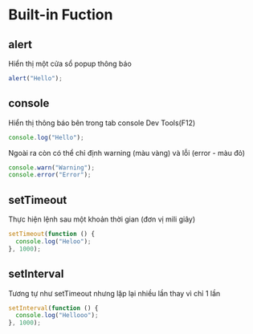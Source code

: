 # Built-in Fuction

## alert

Hiển thị một cửa sổ popup thông báo

```js
alert("Hello");
```

## console

Hiển thị thông báo bên trong tab console Dev Tools(F12)

```js
console.log("Hello");
```

Ngoài ra còn có thể chỉ định warning (màu vàng) và lỗi (error - màu đỏ)

```js
console.warn("Warning");
console.error("Error");
```

## setTimeout

Thực hiện lệnh sau một khoản thời gian (đơn vị mili giây)

```js
setTimeout(function () {
  console.log("Heloo");
}, 1000);
```

## setInterval

Tương tự như setTimeout nhưng lặp lại nhiều lần thay vì chỉ 1 lần

```js
setInterval(function () {
  console.log("Hellooo");
}, 1000);
```
